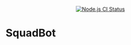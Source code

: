 <p align="center">
  <a href="https://github.com/davidyorr/SquadBot/actions?query=workflow%3A%22Node.js+CI%22"><img src="https://github.com/davidyorr/SquadBot/workflows/Node.js%20CI/badge.svg" alt="Node.js CI Status"></a>
</p>

# SquadBot
